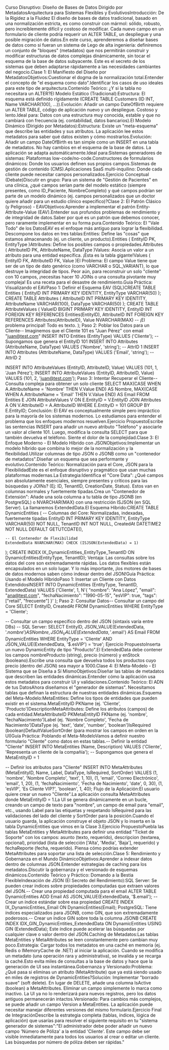 Curso Disruptivo: Diseño de Bases de Datos Dirigido por MetadatosArquitectura para Sistemas Flexibles y EvolutivosIntroducción: De la Rigidez a la Fluidez El diseño de bases de datos tradicional, basado en una normalización estricta, es como construir con mármol: sólido, robusto, pero increíblemente difícil y costoso de modificar. Cada nuevo campo en un formulario de cliente podría requerir un ALTER TABLE, un despliegue y una posible migración de datos.En este curso, aprenderemos a diseñar bases de datos como si fueran un sistema de Lego de alta ingeniería: definiremos un conjunto de "bloques" (metadatos) que nos permitirán construir y modificar estructuras de datos complejas dinámicamente, sin tocar el esquema de la base de datos subyacente. Este es el secreto de los sistemas que deben adaptarse rápidamente a las necesidades cambiantes del negocio.Clase 1: El Manifiesto del Diseño por MetadatosObjetivos:Cuestionar el dogma de la normalización total.Entender el concepto de "el esquema como dato".Identificar los casos de uso ideales para este tipo de arquitectura.Contenido Teórico: ¿Y si la tabla no necesitara un ALTER?El Modelo Estático (Tradicional):Estructura: El esquema está definido rígidamente (CREATE TABLE   Customers (ID INT, Name VARCHAR(100), ...)).Evolución: Añadir un campo DateOfBirth requiere un ALTER TABLE, código de aplicación nuevo y un despliegue. Costoso y lento.Ideal para: Datos con una estructura muy conocida, estable y que no cambiará con frecuencia (ej. contabilidad, datos bancarios).El Modelo Dinámico (Dirigido por Metadatos):Estructura: Existe un "meta-esquema" que describe las entidades y sus atributos. La aplicación lee estos metadatos para saber qué datos existen y cómo mostrarlos.Evolución: Añadir un campo DateOfBirth es tan simple como un INSERT en una tabla de metadatos. No hay cambios en el esquema de la base de datos. La aplicación se adapta automáticamente.Ideal para:Sistemas generadores de sistemas: Plataformas low-code/no-code.Constructores de formularios dinámicos: Donde los usuarios definen sus propios campos.Sistemas de gestión de contenido (CMS).Aplicaciones SaaS multi-inquilino: Donde cada cliente puede necesitar campos personalizados.Ejercicio Conceptual (Debate)Discutir en grupo: Para un sistema de "Gestión de Pacientes" en una clínica, ¿qué campos serían parte del modelo estático (siempre presentes, como ID_Paciente, NombreCompleto) y qué campos podrían ser parte de un modelo dinámico (ej. campos personalizados que un doctor quiere añadir para un estudio clínico específico)?Clase 2: El Patrón Clásico (y Peligroso) - EAVObjetivos:Aprender a implementar el patrón Entity-Attribute-Value (EAV).Entender sus profundos problemas de rendimiento y de integridad de datos.Saber por qué es un patrón que debemos conocer, pero raramente implementar en su forma pura.Contenido Teórico: El "Vale Todo" de los DatosEAV es el enfoque más antiguo para lograr la flexibilidad. Descompone los datos en tres tablas:Entities: Define las "cosas" que estamos almacenando (ej. un cliente, un producto).Entities ( EntityID PK, EntityType )Attributes: Define los posibles campos o propiedades.Attributes ( AttributeID PK, AttributeName, DataType )Values: Asocia un valor a un atributo para una entidad específica. ¡Esta es la tabla gigante!Values ( EntityID FK, AttributeID FK, Value )El Problema: El campo Value tiene que ser de un tipo de dato genérico (como VARCHAR o SQL_VARIANT), lo que destruye la integridad de tipos. Peor aún, para reconstruir un solo "cliente" con 10 campos, ¡necesitas hacer 10 JOINs o una consulta pivotante muy compleja! Es una receta para el desastre de rendimiento.Guía Práctica: Visualizando el EAVPaso 1: Definir el Esquema EAV (SQL)CREATE TABLE Entities ( EntityID INT PRIMARY KEY IDENTITY, EntityType VARCHAR(50) );
CREATE TABLE Attributes ( AttributeID INT PRIMARY KEY IDENTITY, AttributeName VARCHAR(100), DataType VARCHAR(50) );
CREATE TABLE AttributeValues (
    ValueID BIGINT PRIMARY KEY IDENTITY,
    EntityID INT FOREIGN KEY REFERENCES Entities(EntityID),
    AttributeID INT FOREIGN KEY REFERENCES Attributes(AttributeID),
    Value NVARCHAR(MAX) -- ¡El problema principal! Todo es texto.
);
Paso 2: Poblar los Datos para un Cliente-- Imaginemos que el Cliente 101 es "Juan Pérez" con email "juan@test.com"
INSERT INTO Entities (EntityType) VALUES ('Cliente'); -- Supongamos que genera el EntityID 101
INSERT INTO Attributes (AttributeName, DataType) VALUES ('Nombre', 'string'); -- AttrID 1
INSERT INTO Attributes (AttributeName, DataType) VALUES ('Email', 'string');  -- AttrID 2

INSERT INTO AttributeValues (EntityID, AttributeID, Value) VALUES (101, 1, 'Juan Pérez');
INSERT INTO AttributeValues (EntityID, AttributeID, Value) VALUES (101, 2, 'juan@test.com');
Paso 3: Intentar Recuperar el Cliente-- Consulta compleja para obtener un solo cliente
SELECT
    MAX(CASE WHEN A.AttributeName = 'Nombre' THEN V.Value END) AS Nombre,
    MAX(CASE WHEN A.AttributeName = 'Email' THEN V.Value END) AS Email
FROM Entities E
JOIN AttributeValues V ON E.EntityID = V.EntityID
JOIN Attributes A ON V.AttributeID = A.AttributeID
WHERE E.EntityID = 101
GROUP BY E.EntityID;
Conclusión: El EAV es conceptualmente simple pero impráctico para la mayoría de los sistemas modernos. Lo estudiamos para entender el problema que los enfoques modernos resuelven.Ejercicio PropuestoEscribe las sentencias INSERT para añadir un nuevo atributo "Teléfono" y asociarle un valor al cliente 101. Luego, modifica la consulta SELECT para que también devuelva el teléfono. Siente el dolor de la complejidad.Clase 3: El Enfoque Moderno - El Modelo Híbrido con JSONObjetivos:Implementar un modelo híbrido que combina lo mejor de la normalización y la flexibilidad.Utilizar columnas de tipo JSON o JSONB como un "contenedor de metadatos".Diseñar un esquema que sea performante y evolutivo.Contenido Teórico: Normalización para el Core, JSON para la FlexibilidadEste es el enfoque disruptivo y pragmático que usan muchas plataformas modernas.La Estrategia:Identifica el "Core Data": ¿Qué campos son absolutamente esenciales, siempre presentes y críticos para las búsquedas y JOINs? (Ej: ID, TenantID, CreationDate, Status). Estos van en columnas normales y fuertemente tipadas.Crea un "Contenedor de Extensión": Añade una sola columna a tu tabla de tipo JSONB (en PostgreSQL) o NVARCHAR(MAX) con una restricción ISJSON (en SQL Server). La llamaremos ExtendedData.El Esquema Híbrido:CREATE TABLE DynamicEntities (
    -- Columnas del Core: Normalizadas, indexadas, fuertemente tipadas
    EntityID INT PRIMARY KEY IDENTITY,
    EntityType VARCHAR(50) NOT NULL,
    TenantID INT NOT NULL,
    CreatedAt DATETIME2 NOT NULL DEFAULT GETUTCDATE(),
    
    -- El Contenedor de Flexibilidad
    ExtendedData NVARCHAR(MAX) CHECK (ISJSON(ExtendedData) = 1)
);
CREATE INDEX IX_DynamicEntities_EntityType_TenantID ON DynamicEntities(EntityType, TenantID);
Ventaja: Las consultas sobre los datos del core son extremadamente rápidas. Los datos flexibles están encapsulados en un solo lugar. Y lo más importante, ¡los motores de bases de datos modernos saben cómo indexar dentro del JSON!Guía Práctica: Usando el Modelo HíbridoPaso 1: Insertar un Cliente con Datos ExtendidosINSERT INTO DynamicEntities (EntityType, TenantID, ExtendedData)
VALUES ('Cliente', 1, 
    N'{
        "nombre": "Ana López",
        "email": "ana@test.com",
        "fechaNacimiento": "1990-05-15",
        "esVIP": true,
        "tags": ["retail", "frecuente"]
    }'
);
Paso 2: Consultar Datos-- Consultar un campo del Core
SELECT EntityID, CreatedAt FROM DynamicEntities WHERE EntityType = 'Cliente';

-- Consultar un campo específico dentro del JSON (sintaxis varía entre DBs)
-- SQL Server:
SELECT
    EntityID,
    JSON_VALUE(ExtendedData, '$.nombre') AS Nombre,
    JSON_VALUE(ExtendedData, '$.email') AS Email
FROM DynamicEntities
WHERE EntityType = 'Cliente' AND JSON_VALUE(ExtendedData, '$.esVIP') = 'true';
Ejercicio PropuestoInserta un nuevo DynamicEntity de tipo "Producto".El ExtendedData debe contener los campos nombreProducto (string), precio (número) y enStock (booleano).Escribe una consulta que devuelva todos los productos cuyo precio (dentro del JSON) sea mayor a 1000.Clase 4: El Meta-Modelo - El Sistema que se Diseña a Sí MismoObjetivos:Diseñar las tablas de metadatos que describen las entidades dinámicas.Entender cómo la aplicación usa estos metadatos para construir UI y validaciones.Contenido Teórico: El ADN de tus DatosAhora diseñamos el "generador de sistemas". Necesitamos tablas que definan la estructura de nuestras entidades dinámicas.Esquema del Meta-Modelo:MetaEntities: Define los tipos de entidades que pueden existir en el sistema.MetaEntityID PKName (ej. 'Cliente', 'Producto')DescriptionMetaAttributes: Define los atributos (campos) de cada entidad.MetaAttributeID PKMetaEntityID FKName (ej. 'nombre', 'fechaNacimiento')Label (ej. 'Nombre Completo', 'Fecha de Nacimiento')DataType (ej. 'text', 'date', 'number', 'boolean')IsRequired (boolean)DefaultValueSortOrder (para mostrar los campos en orden en la UI)Guía Práctica: Poblando el Meta-ModeloVamos a definir nuestro formulario "Cliente" como datos en estas tablas.-- Definir la entidad "Cliente"
INSERT INTO MetaEntities (Name, Description) VALUES ('Cliente', 'Representa un cliente de la compañía');
-- Supongamos que genera el MetaEntityID = 1

-- Definir los atributos para "Cliente"
INSERT INTO MetaAttributes (MetaEntityID, Name, Label, DataType, IsRequired, SortOrder) VALUES
(1, 'nombre', 'Nombre Completo', 'text', 1, 10),
(1, 'email', 'Correo Electrónico', 'email', 1, 20),
(1, 'fechaNacimiento', 'Fecha de Nacimiento', 'date', 0, 30),
(1, 'esVIP', 'Es Cliente VIP?', 'boolean', 1, 40);
Flujo de la Aplicación:El usuario quiere crear un nuevo "Cliente".La aplicación consulta MetaAttributes donde MetaEntityID = 1.La UI se genera dinámicamente en un bucle, creando un campo de texto para "nombre", un campo de email para "email", etc., usando Label para las etiquetas y respetando IsRequired para las validaciones del lado del cliente y SortOrder para la posición.Cuando el usuario guarda, la aplicación construye el objeto JSON y lo inserta en la tabla DynamicEntities que vimos en la Clase 3.Ejercicio PropuestoPuebla las tablas MetaEntities y MetaAttributes para definir una entidad "Ticket de Soporte" con los campos: asunto (texto, requerido), descripcion (textarea, opcional), prioridad (lista de selección ['Alta', 'Media', 'Baja'], requerido) y fechaReporte (fecha, requerido). Piensa cómo podrías extender MetaAttributes para soportar una lista de selección.Clase 5: Rendimiento y Gobernanza en el Mundo DinámicoObjetivos:Aprender a indexar datos dentro de columnas JSON.Entender estrategias de caching para los metadatos.Discutir la gobernanza y el versionado de esquemas dinámicos.Contenido Teórico y Práctico: Domando a la Bestia FlexibleIndexación de JSON (El Secreto del Rendimiento):SQL Server: Se pueden crear índices sobre propiedades computadas que extraen valores del JSON.-- Crear una propiedad computada para el email
ALTER TABLE DynamicEntities ADD Email AS JSON_VALUE(ExtendedData, '$.email');
-- Crear un índice estándar sobre esa propiedad
CREATE INDEX IX_DynamicEntities_Email ON DynamicEntities(Email);
PostgreSQL: Tiene índices especializados para JSONB, como GIN, que son extremadamente poderosos.-- Crear un índice GIN sobre toda la columna JSONB
CREATE INDEX IDX_GIN_DynamicEntities_ExtendedData ON DynamicEntities USING GIN (ExtendedData);
Este índice puede acelerar las búsquedas por cualquier clave o valor dentro del JSON.Caching de Metadatos:Las tablas MetaEntities y MetaAttributes se leen constantemente pero cambian muy poco.Estrategia: Cargar todos los metadatos en una caché en memoria (ej. Redis o IMemoryCache de .NET) al iniciar la aplicación. Cuando se modifica un metadato (una operación rara y administrativa), se invalida y se recarga la caché.Esto evita miles de consultas a la base de datos y hace que la generación de UI sea instantánea.Gobernanza y Versionado:Problema: ¿Qué pasa si eliminas un atributo (MetaAttribute) que ya está siendo usado en miles de registros de DynamicEntities?Solución: Implementar "borrado suave" (soft delete). En lugar de DELETE, añade una columna IsActive (boolean) a MetaAttributes. Eliminar un campo simplemente lo marca como inactivo. La UI ya no lo renderizará para nuevos registros, pero los datos antiguos permanecerán intactos.Versionado: Para cambios más complejos, se puede añadir un campo Version a MetaEntities. La aplicación puede necesitar manejar diferentes versiones del mismo formulario.Ejercicio Final de IntegraciónDescribe la estrategia completa (tablas, índices, lógica de aplicación) que usarías para resolver el siguiente requisito en tu "sistema generador de sistemas":"El administrador debe poder añadir un nuevo campo 'Número de Póliza' a la entidad 'Cliente'. Este campo debe ser visible inmediatamente para todos los usuarios al crear o editar un cliente. Las búsquedas por número de póliza deben ser rápidas."